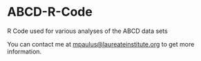 # ABCD-R-Code
R Code used for various analyses of the ABCD data sets

You can contact me at mpaulus@laureateinstitute.org to get more information.
